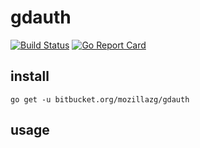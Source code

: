 # gdauth

[![Build Status](https://circleci.com/bb/mozillazg/gdauth.svg?style=svg)](https://circleci.com/bb/mozillazg/gdauth)
[![Go Report Card](https://goreportcard.com/badge/bitbucket.org/mozillazg/gdauth)](https://goreportcard.com/report/bitbucket.org/mozillazg/gdauth)

## install

`go get -u bitbucket.org/mozillazg/gdauth`


## usage

```go



```
